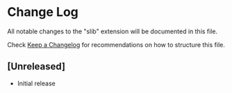 # Change Log
All notable changes to the "slib" extension will be documented in this file.

Check [Keep a Changelog](http://keepachangelog.com/) for recommendations on how to structure this file.

## [Unreleased]
- Initial release